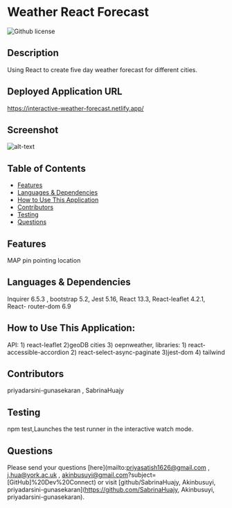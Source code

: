 # Weather React Forecast 
![Github license](https://img.shields.io/badge/license--blue.svg)
## Description
Using React to create five day weather forecast for different cities.
## Deployed Application URL
https://interactive-weather-forecast.netlify.app/
## Screenshot
![alt-text](READ-ME/images)
## Table of Contents
* [Features](#features)
* [Languages & Dependencies](#languagesanddependencies)
* [How to Use This Application](#HowtoUseThisApplication)
* [Contributors](#contributors)
* [Testing](#testing)
* [Questions](#questions)
## Features
MAP pin pointing location 
## Languages & Dependencies
Inquirer 6.5.3 , bootstrap 5.2, Jest 5.16, React 13.3, React-leaflet 4.2.1, React- router-dom 6.9
## How to Use This Application:
API: 1) react-leaflet 2)geoDB cities 3) oepnweather, libraries: 1) react-accessible-accordion 2) react-select-async-paginate 3)jest-dom 4) tailwind
## Contributors
priyadarsini-gunasekaran , SabrinaHuajy 
## Testing
npm test,Launches the test runner in the interactive watch mode.
## Questions
Please send your questions [here](mailto:priyasatish1626@gmail.com , j.hua@york.ac.uk , akinbusuyi@gmail.com?subject=[GitHub]%20Dev%20Connect) or visit [github/SabrinaHuajy, Akinbusuyi, priyadarsini-gunasekaran](https://github.com/SabrinaHuajy, Akinbusuyi, priyadarsini-gunasekaran).
